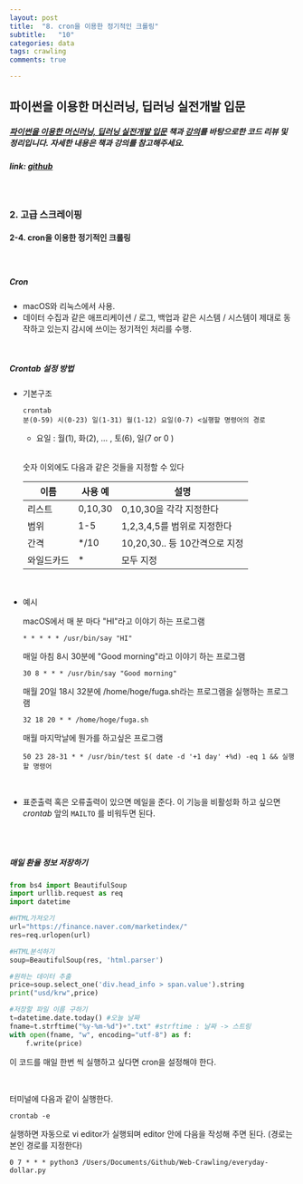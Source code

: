```yaml
---
layout: post
title:  "8. cron을 이용한 정기적인 크롤링"
subtitle:   "10"
categories: data
tags: crawling
comments: true

---
```




## 파이썬을 이용한 머신러닝, 딥러닝 실전개발 입문

##### [파이썬을 이용한 머신러닝, 딥러닝 실전개발 입문](http://wikibook.co.kr/python-machine-learning/) 책과 [강의](https://www.youtube.com/playlist?list=PLBXuLgInP-5m_vn9ycXHRl7hlsd1huqmS)를 바탕으로한 코드 리뷰 및 정리입니다. 자세한 내용은 책과 강의를 참고해주세요.

##### link: [*github*](https://github.com/Yeo0/Web-Crawling/blob/master/2-3.%20%EC%9B%B9%20API%EB%A1%9C%20%EB%8D%B0%EC%9D%B4%ED%84%B0%20%EC%B6%94%EC%B6%9C%ED%95%98%EA%B8%B0.ipynb)

<br/>

### 2. 고급 스크레이핑

#### 2-4. cron을 이용한 정기적인 크롤링

##### <br/>

##### Cron

- macOS와 리눅스에서 사용.
- 데이터 수집과 같은 애프리케이션 / 로그, 백업과 같은 시스템 / 시스템이 제대로 동작하고 있는지 감시에 쓰이는 정기적인 처리를 수행.

<br/>

##### Crontab 설정 방법 

- 기본구조

  ```
  crontab
  분(0-59) 시(0-23) 일(1-31) 월(1-12) 요일(0-7) <실행할 명령어의 경로
  ```

  - 요일 : 월(1), 화(2), … , 토(6), 일(7 or 0 )

  <br/>

  숫자 이외에도 다음과 같은 것들을 지정할 수 있다

  | 이름       | 사용 예 | 설명                          |
  | ---------- | ------- | ----------------------------- |
  | 리스트     | 0,10,30 | 0,10,30을 각각 지정한다       |
  | 범위       | 1-5     | 1,2,3,4,5를 범위로 지정한다   |
  | 간격       | */10    | 10,20,30.. 등 10간격으로 지정 |
  | 와일드카드 | *       | 모두 지정                     |

  <br/>

- 예시

  macOS에서 매 분 마다 "HI"라고 이야기 하는 프로그램

  ```
  * * * * * /usr/bin/say "HI"
  ```

  매일 아침 8시 30분에 "Good morning"라고 이야기 하는 프로그램

  ```
  30 8 * * * /usr/bin/say "Good morning"
  ```

  매월 20일 18시 32분에 /home/hoge/fuga.sh라는 프로그램을 실행하는 프로그램

  ```
  32 18 20 * * /home/hoge/fuga.sh
  ```

  매월 마지막날에 뭔가를 하고싶은 프로그램

  ```
  50 23 28-31 * * /usr/bin/test $( date -d '+1 day' +%d) -eq 1 && 실행할 명령어
  ```

<br/>

- 표준출력 혹은 오류출력이 있으면 메일을 준다. 이 기능을 비활성화 하고 싶으면 *crontab* 앞의 `MAILTO` 를 비워두면 된다.



<br/>

<br/>



##### 매일 환율 정보 저장하기

```python
from bs4 import BeautifulSoup
import urllib.request as req
import datetime

#HTML가져오기
url="https://finance.naver.com/marketindex/"
res=req.urlopen(url)

#HTML분석하기
soup=BeautifulSoup(res, 'html.parser')

#원하는 데이터 추출
price=soup.select_one('div.head_info > span.value').string
print("usd/krw",price)

#저장할 파일 이름 구하기
t=datetime.date.today() #오늘 날짜
fname=t.strftime("%y-%m-%d")+".txt" #strftime : 날짜 -> 스트링
with open(fname, "w", encoding="utf-8") as f:
    f.write(price)
```

이 코드를 매일 한번 씩 실행하고 싶다면 cron을 설정해야 한다.

<br/>

터미널에 다음과 같이 실행한다.

```
crontab -e
```

실행하면 자동으로 vi editor가 실행되며 editor 안에 다음을 작성해 주면 된다. (경로는 본인 경로를 지정한다)

```
0 7 * * * python3 /Users/Documents/Github/Web-Crawling/everyday-dollar.py
```

